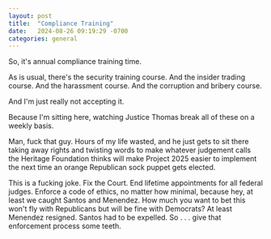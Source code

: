 ```yaml
---
layout: post
title:  "Compliance Training"
date:   2024-08-26 09:19:29 -0700
categories: general
---
```


So, it's annual compliance training time.  

As is usual, there's the security training course. And the insider trading course.  And the harassment course.  And the corruption and bribery course.

And I'm just really not accepting it.

Because I'm sitting here, watching Justice Thomas break all of these on a weekly basis.

Man, fuck that guy.  Hours of my life wasted, and he just gets to sit there taking away rights and twisting words to make whatever judgement calls the Heritage Foundation thinks will make Project 2025 easier to implement the next time an orange Republican sock puppet gets elected.

This is a fucking joke.  Fix the Court.  End lifetime appointments for all federal judges.  Enforce a code of ethics, no matter how minimal, because hey, at least we caught Santos and Menendez.  How much you want to bet this won't fly with Republicans but will be fine with Democrats?  At least Menendez resigned.  Santos had to be expelled.  So . . . give that enforcement process some teeth.